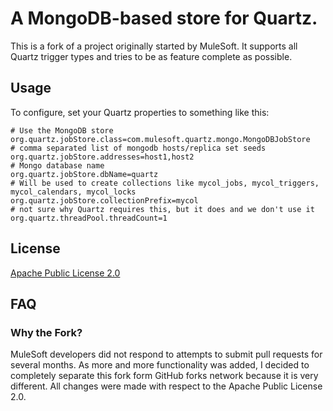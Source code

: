 # A MongoDB-based store for Quartz.

This is a fork of a project originally started by MuleSoft. It supports all Quartz trigger types and
tries to be as feature complete as possible.


## Usage

To configure, set your Quartz properties to something like this:

    # Use the MongoDB store
    org.quartz.jobStore.class=com.mulesoft.quartz.mongo.MongoDBJobStore
    # comma separated list of mongodb hosts/replica set seeds
    org.quartz.jobStore.addresses=host1,host2
    # Mongo database name
    org.quartz.jobStore.dbName=quartz
    # Will be used to create collections like mycol_jobs, mycol_triggers, mycol_calendars, mycol_locks
    org.quartz.jobStore.collectionPrefix=mycol
    # not sure why Quartz requires this, but it does and we don't use it
    org.quartz.threadPool.threadCount=1


## License

[Apache Public License 2.0](http://www.apache.org/licenses/LICENSE-2.0.html)


## FAQ

### Why the Fork?

MuleSoft developers did not respond to attempts to submit pull requests for several months. As more and more
functionality was added, I decided to completely separate this fork form GitHub forks network because it is
very different. All changes were made with respect to the Apache Public License 2.0.
